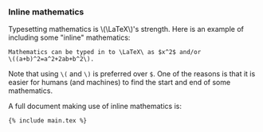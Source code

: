 ### Inline mathematics

Typesetting mathematics is \\(\LaTeX\\)'s strength. Here is an example of
including some "inline" mathematics:

```language-latex
Mathematics can be typed in to \LaTeX\ as $x^2$ and/or
\((a+b)^2=a^2+2ab+b^2\).
```

Note that using `\(` and `\)` is preferred over `$`. One of the reasons is that
it is easier for humans (and machines) to find the start and end of some
mathematics.

A full document making use of inline mathematics is:

```language-latex
{% include main.tex %}
```

